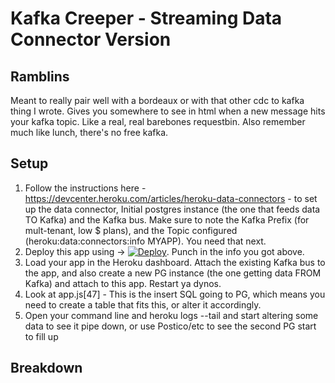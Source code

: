 # Kafka Creeper - Streaming Data Connector Version
## Ramblins
Meant to really pair well with a bordeaux or with that other cdc to kafka thing I wrote. Gives you somewhere to see in html when a new message hits your kafka topic. Like a real, real barebones requestbin. Also remember much like lunch, there's no free kafka.

## Setup 
1. Follow the instructions here - https://devcenter.heroku.com/articles/heroku-data-connectors - to set up the data connector, Initial postgres instance (the one that feeds data TO Kafka) and the Kafka bus. Make sure to note the Kafka Prefix (for mult-tenant, low $ plans), and the Topic configured (heroku:data:connectors:info MYAPP). You need that next.
2. Deploy this app using -> [![Deploy](https://www.herokucdn.com/deploy/button.svg)](https://heroku.com/deploy?template=https://github.com/cowie/simpleKafkaListener). Punch in the info you got above.
3. Load your app in the Heroku dashboard. Attach the existing Kafka bus to the app, and also create a new PG instance (the one getting data FROM Kafka) and attach to this app. Restart ya dynos.
4. Look at app.js[47] - This is the insert SQL going to PG, which means you need to create a table that fits this, or alter it accordingly.
5. Open your command line and heroku logs --tail and start altering some data to see it pipe down, or use Postico/etc to see the second PG start to fill up

## Breakdown
